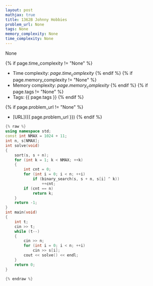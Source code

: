 ```yaml
---
layout: post
mathjax: true
title: 1362B Johnny Hobbies
problem_url: None
tags: None
memory_complexity: None
time_complexity: None
---
```


None


{% if page.time_complexity != "None" %}
- Time complexity: ${{ page.time_complexity }}$
{% endif %}
{% if page.memory_complexity != "None" %}
- Memory complexity: ${{ page.memory_complexity }}$
{% endif %}
{% if page.tags != "None" %}
- Tags: {{ page.tags }}
{% endif %}

{% if page.problem_url != "None" %}
- [URL]({{ page.problem_url }})
{% endif %}

```cpp
{% raw %}
using namespace std;
const int NMAX = 1024 + 11;
int n, s[NMAX];
int solve(void)
{
    sort(s, s + n);
    for (int k = 1; k < NMAX; ++k)
    {
        int cnt = 0;
        for (int i = 0; i < n; ++i)
            if (binary_search(s, s + n, s[i] ^ k))
                ++cnt;
        if (cnt == n)
            return k;
    }
    return -1;
}
int main(void)
{
    int t;
    cin >> t;
    while (t--)
    {
        cin >> n;
        for (int i = 0; i < n; ++i)
            cin >> s[i];
        cout << solve() << endl;
    }
    return 0;
}

{% endraw %}
```